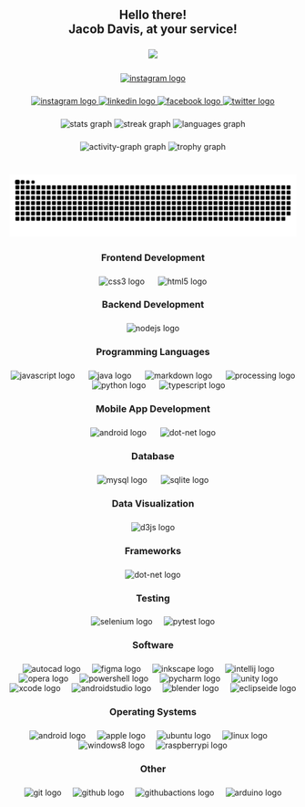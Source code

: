 <!-- Created with the help of [Profile Readme Generator](https://profile-readme-generator.com/) -->

<h2 align="center">Hello there!<br>Jacob Davis, at your service!</h2>

###

<div align="center">
  <img src="https://profile-counter.glitch.me/jakefrommars64/count.svg?"  />
</div>

###

<div align="center">
  <a href="https://jakefrommars64.com/" target="_blank">
    <img src="https://img.shields.io/static/v1?message=My Website&label=&#8984;&color=d797fc&logoColor=white&labelColor=&style=for-the-badge" height="35" alt="instagram logo"  />
  </a>
</div>

###

<div align="center">
  <a href="https://www.instagram.com/jakefrommars64/" target="_blank">
    <img src="https://img.shields.io/static/v1?message=Instagram&logo=instagram&label=&color=E4405F&logoColor=white&labelColor=&style=for-the-badge" height="35" alt="instagram logo"  />
  </a>
  <a href="https://www.linkedin.com/in/jacob-davis64/" target="_blank">
    <img src="https://img.shields.io/static/v1?message=LinkedIn&logo=linkedin&label=&color=0077B5&logoColor=white&labelColor=&style=for-the-badge" height="35" alt="linkedin logo"  />
  </a>
  <a href="https://www.facebook.com/profile.php?id=100090314833377" target="_blank">
    <img src="https://img.shields.io/static/v1?message=Facebook&logo=facebook&label=&color=1877F2&logoColor=white&labelColor=&style=for-the-badge" height="35" alt="facebook logo"  />
  </a>
  <a href="https://x.com/jakefrommars64" target="_blank">
    <img src="https://img.shields.io/static/v1?message=Twitter&logo=twitter&label=&color=1DA1F2&logoColor=white&labelColor=&style=for-the-badge" height="35" alt="twitter logo"  />
  </a>
</div>

###

<div align="center">
  <img src="https://github-readme-stats.vercel.app/api?username=jakefrommars64&hide_title=false&hide_rank=false&show_icons=true&include_all_commits=true&count_private=true&disable_animations=false&theme=midnight-purple&locale=en&hide_border=false&border_radius=20" height="150" alt="stats graph"  />
  <img src="https://streak-stats.demolab.com?user=jakefrommars64&locale=en&mode=weekly&theme=midnight-purple&hide_border=false&border_radius=20&date_format=j%20M%5B%20Y%5D" height="150" alt="streak graph"  />
  <img src="https://github-readme-stats.vercel.app/api/top-langs?username=jakefrommars64&locale=en&hide_title=false&layout=donut&card_width=320&langs_count=5&theme=midnight-purple&hide_border=false&exclude_repo=jakefrommars64,jakefrommars64-old,jakefrommars64.github.io,Foam-PKMS-CMS,resume-generator&border_radius=20" height="150" alt="languages graph"  />
</div>

###

<div align="center">
  <img src="https://github-readme-activity-graph.vercel.app/graph?username=jakefrommars64&radius=20&theme=nightowl&area=true&order=5&hide_title=false" height="300" alt="activity-graph graph"  />
  <img src="https://github-profile-trophy.vercel.app?username=jakefrommars64&theme=darkhub&column=3&row=3&margin-w=16&margin-h=8&no-bg=false&no-frame=false&order=5" height="300" alt="trophy graph"  />
</div>

###

<br clear="both">

<div align="center">
    <img src="https://raw.githubusercontent.com/jakefrommars64/jakefrommars64/output/snake.svg" alt="Snake animation" />
</div>

###

<h3 align="center">Frontend Development</h3>

###

<div align="center">
  <img src="https://cdn.jsdelivr.net/gh/devicons/devicon/icons/css3/css3-original.svg" height="32" alt="css3 logo"  />
  <img width="16" />
  <img src="https://cdn.jsdelivr.net/gh/devicons/devicon/icons/html5/html5-original.svg" height="32" alt="html5 logo"  />
</div>

###

<h3 align="center">Backend Development</h3>

###

<div align="center">
  <img src="https://skillicons.dev/icons?i=nodejs" height="32" alt="nodejs logo"  />
</div>

###

<h3 align="center">Programming Languages</h3>

###

<div align="center">
  <img src="https://cdn.jsdelivr.net/gh/devicons/devicon/icons/javascript/javascript-original.svg" height="32" alt="javascript logo"  />
  <img width="16" />
  <img src="https://skillicons.dev/icons?i=java" height="32" alt="java logo"  />
  <img width="16" />
  <img src="https://skillicons.dev/icons?i=md" height="32" alt="markdown logo"  />
  <img width="16" />
  <img src="https://cdn.jsdelivr.net/gh/devicons/devicon/icons/processing/processing-original.svg" height="32" alt="processing logo"  />
  <img width="16" />
  <img src="https://cdn.jsdelivr.net/gh/devicons/devicon/icons/python/python-original.svg" height="32" alt="python logo"  />
  <img width="16" />
  <img src="https://cdn.jsdelivr.net/gh/devicons/devicon/icons/typescript/typescript-original.svg" height="32" alt="typescript logo"  />
</div>

###

<h3 align="center">Mobile App Development</h3>

###

<div align="center">
  <img src="https://cdn.simpleicons.org/android/3DDC84" height="32" alt="android logo"  />
  <img width="16" />
  <img src="https://skillicons.dev/icons?i=dotnet" height="32" alt="dot-net logo"  />
</div>

###

<h3 align="center">Database</h3>

###

<div align="center">
  <img src="https://cdn.jsdelivr.net/gh/devicons/devicon/icons/mysql/mysql-original.svg" height="32" alt="mysql logo"  />
  <img width="16" />
  <img src="https://cdn.jsdelivr.net/gh/devicons/devicon/icons/sqlite/sqlite-original.svg" height="32" alt="sqlite logo"  />
</div>

###

<h3 align="center">Data Visualization</h3>

###

<div align="center">
  <img src="https://cdn.jsdelivr.net/gh/devicons/devicon/icons/d3js/d3js-original.svg" height="40" alt="d3js logo"  />
</div>

###

<h3 align="center">Frameworks</h3>

###

<div align="center">
  <img src="https://skillicons.dev/icons?i=dotnet" height="40" alt="dot-net logo"  />
</div>

###

<h3 align="center">Testing</h3>

###

<div align="center">
  <img src="https://cdn.jsdelivr.net/gh/devicons/devicon/icons/selenium/selenium-original.svg" height="40" alt="selenium logo"  />
  <img width="12" />
  <img src="https://cdn.jsdelivr.net/gh/devicons/devicon/icons/pytest/pytest-original.svg" height="40" alt="pytest logo"  />
</div>

###

<h3 align="center">Software</h3>

###

<div align="center">
  <img src="https://skillicons.dev/icons?i=autocad" height="40" alt="autocad logo"  />
  <img width="12" />
  <img src="https://cdn.jsdelivr.net/gh/devicons/devicon/icons/figma/figma-original.svg" height="40" alt="figma logo"  />
  <img width="12" />
  <img src="https://cdn.jsdelivr.net/gh/devicons/devicon/icons/inkscape/inkscape-original.svg" height="40" alt="inkscape logo"  />
  <img width="12" />
  <img src="https://cdn.jsdelivr.net/gh/devicons/devicon/icons/intellij/intellij-original.svg" height="40" alt="intellij logo"  />
  <img width="12" />
  <img src="https://cdn.jsdelivr.net/gh/devicons/devicon/icons/opera/opera-original.svg" height="40" alt="opera logo"  />
  <img width="12" />
  <img src="https://skillicons.dev/icons?i=powershell" height="40" alt="powershell logo"  />
  <img width="12" />
  <img src="https://cdn.jsdelivr.net/gh/devicons/devicon/icons/pycharm/pycharm-original.svg" height="40" alt="pycharm logo"  />
  <img width="12" />
  <img src="https://cdn.simpleicons.org/unity/FFFFFF" height="40" alt="unity logo"  />
  <img width="12" />
  <img src="https://cdn.jsdelivr.net/gh/devicons/devicon/icons/xcode/xcode-original.svg" height="40" alt="xcode logo"  />
  <img width="12" />
  <img src="https://cdn.jsdelivr.net/gh/devicons/devicon/icons/androidstudio/androidstudio-original.svg" height="40" alt="androidstudio logo"  />
  <img width="12" />
  <img src="https://cdn.jsdelivr.net/gh/devicons/devicon/icons/blender/blender-original.svg" height="40" alt="blender logo"  />
  <img width="12" />
  <img src="https://skillicons.dev/icons?i=eclipse" height="40" alt="eclipseide logo"  />
</div>

###

<h3 align="center">Operating Systems</h3>

###

<div align="center">
  <img src="https://cdn.simpleicons.org/android/3DDC84" height="40" alt="android logo"  />
  <img width="12" />
  <img src="https://img.shields.io/badge/Apple-000000?logo=apple&logoColor=white&style=for-the-badge" height="40" alt="apple logo"  />
  <img width="12" />
  <img src="https://cdn.simpleicons.org/ubuntu/E95420" height="40" alt="ubuntu logo"  />
  <img width="12" />
  <img src="https://cdn.jsdelivr.net/gh/devicons/devicon/icons/linux/linux-original.svg" height="40" alt="linux logo"  />
  <img width="12" />
  <img src="https://cdn.jsdelivr.net/gh/devicons/devicon/icons/windows8/windows8-original.svg" height="40" alt="windows8 logo"  />
  <img width="12" />
  <img src="https://cdn.jsdelivr.net/gh/devicons/devicon/icons/raspberrypi/raspberrypi-original.svg" height="40" alt="raspberrypi logo"  />
</div>

###

<h3 align="center">Other</h3>

###

<div align="center">
  <img src="https://skillicons.dev/icons?i=git" height="40" alt="git logo"  />
  <img width="12" />
  <img src="https://skillicons.dev/icons?i=github" height="40" alt="github logo"  />
  <img width="12" />
  <img src="https://skillicons.dev/icons?i=githubactions" height="40" alt="githubactions logo"  />
  <img width="12" />
  <img src="https://skillicons.dev/icons?i=arduino" height="40" alt="arduino logo"  />
</div>

###